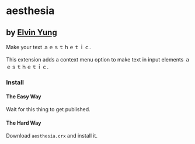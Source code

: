 # aesthesia
## by [Elvin Yung](https://github.com/elvinyung)

Make your text ａｅｓｔｈｅｔｉｃ.

This extension adds a context menu option to make text in input elements ａｅｓｔｈｅｔｉｃ.

### Install
#### The Easy Way
Wait for this thing to get published.

#### The Hard Way
Download `aesthesia.crx` and install it.
